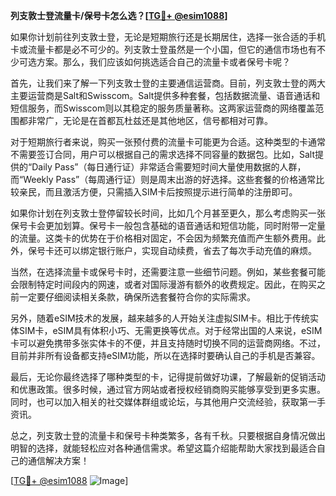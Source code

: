 **列支敦士登流量卡/保号卡怎么选？[[TG💪+ @esim1088](https://t.me/s/esim1088)]**

如果你计划前往列支敦士登，无论是短期旅行还是长期居住，选择一张合适的手机卡或流量卡都是必不可少的。列支敦士登虽然是一个小国，但它的通信市场也有不少可选方案。那么，我们应该如何挑选适合自己的流量卡或者保号卡呢？

首先，让我们来了解一下列支敦士登的主要通信运营商。目前，列支敦士登的两大主要运营商是Salt和Swisscom。Salt提供多种套餐，包括数据流量、语音通话和短信服务，而Swisscom则以其稳定的服务质量著称。这两家运营商的网络覆盖范围都非常广，无论是在首都瓦杜兹还是其他地区，信号都相对可靠。

对于短期旅行者来说，购买一张预付费的流量卡可能更为合适。这种类型的卡通常不需要签订合同，用户可以根据自己的需求选择不同容量的数据包。比如，Salt提供的“Daily Pass”（每日通行证）非常适合需要短时间大量使用数据的人群，而“Weekly Pass”（每周通行证）则是周末出游的好选择。这些套餐的价格通常比较亲民，而且激活方便，只需插入SIM卡后按照提示进行简单的注册即可。

如果你计划在列支敦士登停留较长时间，比如几个月甚至更久，那么考虑购买一张保号卡会更加划算。保号卡一般包含基础的语音通话和短信功能，同时附带一定量的流量。这类卡的优势在于价格相对固定，不会因为频繁充值而产生额外费用。此外，保号卡还可以绑定银行账户，实现自动续费，省去了每次手动充值的麻烦。

当然，在选择流量卡或保号卡时，还需要注意一些细节问题。例如，某些套餐可能会限制特定时间段内的网速，或者对国际漫游有额外的收费规定。因此，在购买之前一定要仔细阅读相关条款，确保所选套餐符合你的实际需求。

另外，随着eSIM技术的发展，越来越多的人开始关注虚拟SIM卡。相比于传统实体SIM卡，eSIM具有体积小巧、无需更换等优点。对于经常出国的人来说，eSIM卡可以避免携带多张实体卡的不便，并且支持随时切换不同的运营商网络。不过，目前并非所有设备都支持eSIM功能，所以在选择时要确认自己的手机是否兼容。

最后，无论你最终选择了哪种类型的卡，记得提前做好功课，了解最新的促销活动和优惠政策。很多时候，通过官方网站或者授权经销商购买能够享受到更多实惠。同时，也可以加入相关的社交媒体群组或论坛，与其他用户交流经验，获取第一手资讯。

总之，列支敦士登的流量卡和保号卡种类繁多，各有千秋。只要根据自身情况做出明智的选择，就能轻松应对各种通信需求。希望这篇介绍能帮助大家找到最适合自己的通信解决方案！

[[TG💪+ @esim1088](https://t.me/s/esim1088) ![Image](https://i.postimg.cc/4NQfJmqS/Snipaste-2025-05-13-00-14-12.png)]